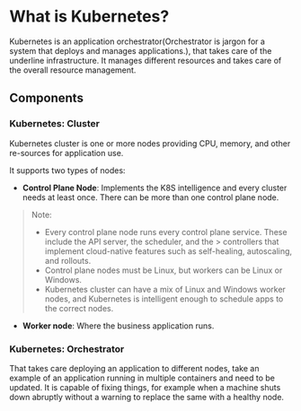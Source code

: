 # What is Kubernetes?

Kubernetes is an application orchestrator(Orchestrator is jargon for a system that deploys and manages applications.),
that takes care of the underline infrastructure. It manages different resources and takes care of the overall resource
management.

## Components

### Kubernetes: Cluster

Kubernetes cluster is one or more nodes providing CPU, memory, and other re-sources for application use.

It supports two types of nodes:

* **Control Plane Node**: Implements the K8S intelligence and every cluster needs at least once. There can be more than
  one
  control plane node.

> Note:
> * Every control plane node runs every control plane service. These include the API server, the scheduler, and the
    > controllers that implement cloud-native features such as self-healing, autoscaling, and rollouts.
> * Control plane nodes must be Linux, but workers can be Linux or Windows.
> * Kubernetes cluster can have a mix of Linux and Windows worker nodes, and Kubernetes is intelligent enough to
    schedule apps to the correct nodes.

* **Worker node**: Where the business application runs.

### Kubernetes: Orchestrator

That takes care deploying an application to different nodes, take an example of an application running in multiple
containers and need to be updated. It is capable of fixing things, for example when a machine shuts down abruptly
without a warning to replace the same with a healthy node.


